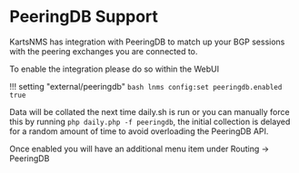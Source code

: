 # PeeringDB Support

KartsNMS has integration with PeeringDB to match up your BGP sessions
with the peering exchanges you are connected to.

To enable the integration please do so within the WebUI

!!! setting "external/peeringdb"
    ```bash
    lnms config:set peeringdb.enabled true
    ```

Data will be collated the next time daily.sh is run or you can
manually force this by running `php daily.php -f peeringdb`, the
initial collection is delayed for a random amount of time to avoid
overloading the PeeringDB API.

Once enabled you will have an additional menu item under Routing -> PeeringDB
